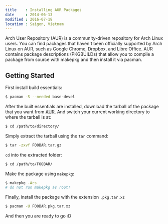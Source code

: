 ```yaml
---
title    : Installing AUR Packages
date     : 2014-06-13
modified : 2016-07-18
location : Saigon, Vietnam
---
```


Arch User Repository (AUR) is a community-driven repository for Arch Linux users.
You can find packages that haven't been officially supported by Arch Linux on AUR,
such as Google Chrome, Dropbox, and Libre Office. AUR contains package descriptions
(PKGBUILDs) that allow you to compile a package from source with makepkg and then
install it via pacman.

## Getting Started

First install build essentials:

```sh
$ pacman -S --needed base-devel
```

After the built essentials are installed, download the tarball of the package that
you want from [AUR][aur]. And switch your current working directory to where the
tarball is at:

```sh
$ cd /path/to/directory/
```

Simply extract the tarball using the `tar` command:

```sh
$ tar -zxvf FOOBAR.tar.gz
```

`cd` into the extracted folder:

```sh
$ cd /path/to/FOOBAR/
```

Make the package using `makepkg`:


```sh
$ makepkg -Acs
# do not run makepkg as root!
```

Finally, install the package with the extension `.pkg.tar.xz`

```sh
$ pacman -U FOOBAR.pkg.tar.xz
```

And then you are ready to go :D

[aur]: https://aur.archlinux.org/
